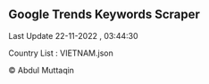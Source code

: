 

## Google Trends Keywords Scraper 
 
Last Update 22-11-2022 , 03:44:30

Country List :
VIETNAM.json



© Abdul Muttaqin 

